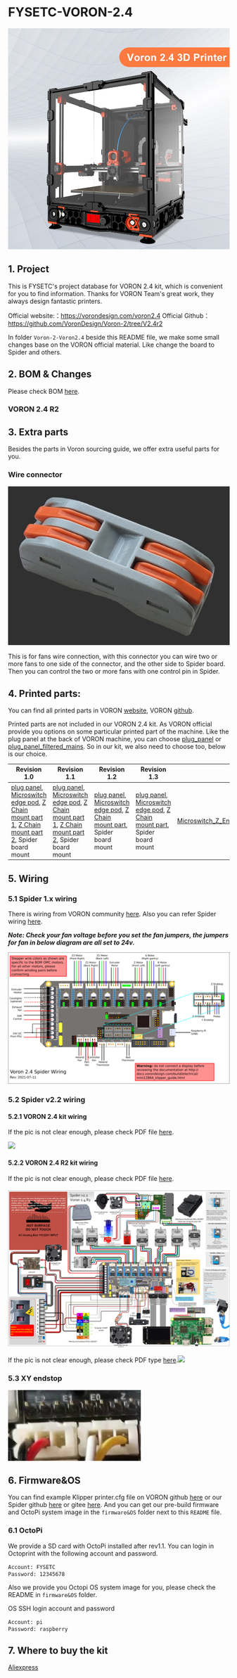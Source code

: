 # FYSETC-VORON-2.4

![](VORON2.JPG)

## 1. Project

This is FYSETC's project database for VORON 2.4 kit, which is convenient for you to find information. Thanks for VORON Team's great work, they always design fantastic printers.

Official website:：https://vorondesign.com/voron2.4
Official Github：https://github.com/VoronDesign/Voron-2/tree/V2.4r2

In folder `Voron-2-Voron2.4` beside this README file, we make some small changes base on the VORON official material. Like change the board to Spider and others. 

## 2. BOM & Changes

Please check BOM [here](https://github.com/FYSETC/FYSETC-Voron-2/blob/main/BOM.md).

### VORON 2.4 R2

## 3. Extra parts

Besides the parts in Voron sourcing guide, we offer extra useful parts for you.

### Wire connector

![](Connector.jpg)

This is for fans wire connection, with this connector you can wire two or more fans to one side of the connector, and the other side  to Spider board. Then you can control the two or more fans with one control pin in Spider.

## 4. Printed parts:

You can find all printed parts in VORON [website](https://vorondesign.com/voron2.4), VORON [github](https://github.com/VoronDesign/Voron-2).

Printed parts are not included in our VORON 2.4 kit. As VORON official provide you options on some particular printed part of the machine. Like the plug panel at the back of VORON machine, you can choose [plug_panel](https://github.com/VoronDesign/Voron-2/blob/Voron2.4/STLs/VORON2.4/Electronics_Compartment/Plug_Panel/plug_panel.stl) or [plug_panel_filtered_mains](https://github.com/VoronDesign/Voron-2/blob/Voron2.4/STLs/VORON2.4/Electronics_Compartment/Plug_Panel/plug_panel_filtered_mains.stl). So in our kit, we also need to choose too, below is our choice.

| Revision 1.0                                                                                                                                                                                                                                                                                                                                                                                                                                                                                                    | Revision 1.1                                                                                                                                                                                                                                                                                                                                                                                                                                                                                                    | Revision 1.2                                                                                                                                                                                                                                                                                                                                                                                                                                | Revision 1.3                                                                                                                                                                                                                                                                                                                                                                                                                                | R2                                                                                                                        |
| --------------------------------------------------------------------------------------------------------------------------------------------------------------------------------------------------------------------------------------------------------------------------------------------------------------------------------------------------------------------------------------------------------------------------------------------------------------------------------------------------------------- | --------------------------------------------------------------------------------------------------------------------------------------------------------------------------------------------------------------------------------------------------------------------------------------------------------------------------------------------------------------------------------------------------------------------------------------------------------------------------------------------------------------- | ------------------------------------------------------------------------------------------------------------------------------------------------------------------------------------------------------------------------------------------------------------------------------------------------------------------------------------------------------------------------------------------------------------------------------------------- | ------------------------------------------------------------------------------------------------------------------------------------------------------------------------------------------------------------------------------------------------------------------------------------------------------------------------------------------------------------------------------------------------------------------------------------------- | ------------------------------------------------------------------------------------------------------------------------- |
| [plug panel](https://github.com/VoronDesign/Voron-2/blob/Voron2.4/STLs/VORON2.4/Electronics_Compartment/Plug_Panel/plug_panel.stl), [Microswitch edge pod](https://github.com/VoronDesign/VoronUsers/blob/master/printer_mods/randell/Microswitch_Endstop/Microswitch_Edge_Pod.stl), [Z Chain mount part 1](https://github.com/FYSETC/FYSETC-Voron-2/blob/main/Z_Chain_Lower_Mount.STL), [Z Chain mount part 2](https://github.com/FYSETC/FYSETC-Voron-2/blob/main/Z_Chain_Upper_Mount.STL), Spider board mount | [plug panel](https://github.com/VoronDesign/Voron-2/blob/Voron2.4/STLs/VORON2.4/Electronics_Compartment/Plug_Panel/plug_panel.stl), [Microswitch edge pod](https://github.com/VoronDesign/VoronUsers/blob/master/printer_mods/randell/Microswitch_Endstop/Microswitch_Edge_Pod.stl), [Z Chain mount part 1](https://github.com/FYSETC/FYSETC-Voron-2/blob/main/Z_Chain_Lower_Mount.STL), [Z Chain mount part 2](https://github.com/FYSETC/FYSETC-Voron-2/blob/main/Z_Chain_Upper_Mount.STL), Spider board mount | [plug panel](https://github.com/VoronDesign/Voron-2/blob/Voron2.4/STLs/VORON2.4/Electronics_Compartment/Plug_Panel/plug_panel.stl), [Microswitch edge pod](https://github.com/VoronDesign/VoronUsers/blob/master/printer_mods/randell/Microswitch_Endstop/Microswitch_Edge_Pod.stl), [Z Chain mount part](https://github.com/VoronDesign/VoronUsers/tree/master/printer_mods/KiloQubit/VORON_2.4_Z_Chain_3_Hole_Mounts), Spider board mount | [plug panel](https://github.com/VoronDesign/Voron-2/blob/Voron2.4/STLs/VORON2.4/Electronics_Compartment/Plug_Panel/plug_panel.stl), [Microswitch edge pod](https://github.com/VoronDesign/VoronUsers/blob/master/printer_mods/randell/Microswitch_Endstop/Microswitch_Edge_Pod.stl), [Z Chain mount part](https://github.com/VoronDesign/VoronUsers/tree/master/printer_mods/KiloQubit/VORON_2.4_Z_Chain_3_Hole_Mounts), Spider board mount | [Microswitch_Z_Endstop_new_shorter](https://github.com/VoronDesign/Voron-Hardware/tree/master/Microswitch_Z_Endstop/STLs)[ERCF_pcb_cover_stock_afterburner](https://github.com/VoronDesign/Voron-Hardware/tree/master/Afterburner_Toolhead_PCB/STLs/Clockwork/Covers) |

## 5. Wiring

### 5.1 Spider 1.x wiring

There is wiring from VORON community [here](https://github.com/shiftingtech/Voron-Documentation/blob/Spider/build/electrical/v2_spider_wiring.md). Also you can refer Spider wiring [here](https://github.com/FYSETC/FYSETC-SPIDER#3-hardware-guide).

***Note: Check your fan voltage before you set the fan jumpers, the jumpers for fan in below diagram are all set to 24v.***

![](v2_spider_wiring.png)

### 5.2 Spider v2.2 wiring

#### 5.2.1 VORON 2.4 kit wiring

If the pic is not clear enough, please check PDF file [here](https://github.com/FYSETC/FYSETC-Voron-2/blob/main/VORON2.4_SPIDER_V22_WIRING.pdf).

![](VORON2.4_SPIDER_V22_WIRING.jpg)

#### 5.2.2 VORON 2.4 R2 kit wiring

If the pic is not clear enough, please check PDF file [here](https://github.com/FYSETC/FYSETC-Voron-2/blob/main/VORON2.4R2_SPIDER_V22_Wiring_S.pdf).

![](VORON2.4R2_SPIDER_V22_Wiring_S.png)

If the pic is not clear enough, please check PDF type [here](https://github.com/FYSETC/FYSETC-Voron-2/blob/main/VORON2.4R2_SPIDER_V22_Wiring.pdf).![](VORON2.4R2_SPIDER_V22_Wiring.png)

### 5.3 XY endstop

![](XY_endstop.jpg)

## 6. Firmware&OS

You can find example Klipper printer.cfg file on VORON github [here](https://github.com/VoronDesign/Voron-2/tree/Voron2.4/firmware/klipper_configurations/Spider) or our Spider github [here](https://github.com/FYSETC/FYSETC-SPIDER/blob/main/firmware/Klipper/printer.cfg) or gitee [here](https://gitee.com/fysetc-mirrors/FYSETC-SPIDER/tree/main/firmware/Klipper). And you can get our pre-build firmware and OctoPi system image in the `firmware&OS` folder next to this `README` file. 

### 6.1 OctoPi

We provide a SD card with OctoPi installed after rev1.1. You can login in Octoprint with the following account and password.

```
Account: FYSETC
Password: 12345678
```

Also we provide you Octopi OS system image for you, please check the README in `firmware&OS` folder.

OS SSH login account and password

```
Account: pi
Password: raspberry
```

## 7. Where to buy the kit

[Aliexpress](https://www.aliexpress.com/item/1005002782065110.html)
